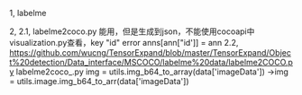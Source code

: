 1, labelme

2, 
    2.1, labelme2coco.py
    能用，但是生成到json，不能使用cocoapi中visualization.py查看，key "id" error anns[ann["id']] = ann
    2.2, https://github.com/wucng/TensorExpand/blob/master/TensorExpand/Object%20detection/Data_interface/MSCOCO/labelme%20data/labelme2COCO.py
    labelme2coco_.py
        img = utils.img_b64_to_array(data['imageData'])
        ->img = utils.image.img_b64_to_arr(data['imageData'])
    
